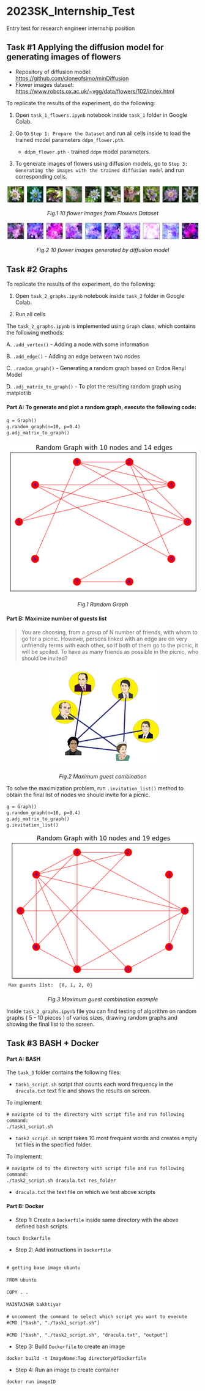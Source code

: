 # 2023SK_Internship_Test
Entry test for research engineer internship position 

## Task #1 Applying the diffusion model for generating images of flowers

- Repository of diffusion model: https://github.com/cloneofsimo/minDiffusion
- Flower images dataset: https://www.robots.ox.ac.uk/~vgg/data/flowers/102/index.html

To replicate the results of the experiment, do the following: 
1. Open `task_1_flowers.ipynb` notebook inside `task_1` folder in Google Colab.

2. Go to `Step 1: Prepare the Dataset` and run all cells inside to load the trained model parameters `ddpm_flower.pth`.
    - `ddpm_flower.pth` - trained `ddpm` model parameters.
    
3. To generate images of flowers using diffusion models, go to `Step 3: Generating the images with the trained diffusion model` and run corresponding cells.


<p align="center">
  <img src="task_1/figures/task1_fig1.png">
</p>
<p align="center">   
   <em> Fig.1 10 flower images from Flowers Dataset </em>
</p>

<p align="center">
  <img src="task_1/figures/task1_fig2.png">
</p>
<p align="center">   
   <em> Fig.2 10 flower images generated by diffusion model </em>
</p>



## Task #2 Graphs

To replicate the results of the experiment, do the following: 
1. Open `task_2_graphs.ipynb` notebook inside `task_2` folder in Google Colab.
    
2. Run all cells


The `task_2_graphs.ipynb` is implemented using `Graph` class, which contains the following methods: 

A. `.add_vertex()` - Adding a node with some information 

B. `.add_edge()` - Adding an edge between two nodes 

C. `.random_graph()` - Generating a random graph based on Erdos Renyl Model

D. `.adj_matrix_to_graph()` - To plot the resulting random graph using matplotlib


#### Part A: To generate and plot a random graph, execute the following code:

```
g = Graph()
g.random_graph(n=10, p=0.4)
g.adj_matrix_to_graph()
```


<p align="center">
  <img src="task_2/figures/task2_fig1.png">
</p>
<p align="center">   
   <em> Fig.1 Random Graph </em>
</p>


#### Part B: Maximize number of guests list

>You are choosing, from a group of N number of friends, with whom to go for a picnic. However, persons linked with an edge are on very unfriendly terms with each other, so if both of them go to the picnic, it will be spoiled. To have as many friends as possible in the picnic, who should be invited?


<p align="center">
  <img src="task_2/figures/task2_fig2.jpg" width = 300>
</p>
<p align="center">   
   <em> Fig.2 Maximum guest combination </em>
</p>


To solve the maximization problem, run `.invitation_list()` method to obtain the final list of nodes we should invite for a picnic. 
```
g = Graph()
g.random_graph(n=10, p=0.4)
g.adj_matrix_to_graph()
g.invitation_list()
```

<p align="center">
  <img src="task_2/figures/task2_fig3.png">
</p>
<p align="center">   
   <em> Fig.3 Maximum guest combination example </em>
</p>

Inside `task_2_graphs.ipynb` file you can find testing of algorithm on random graphs ( 5 - 10 pieces ) of varios sizes, drawing random graphs and showing the final list to the screen. 




## Task #3 BASH + Docker 


#### Part A: BASH

The `task_3` folder contains the following files:

- `task1_script.sh` script that counts each word frequency in the `dracula.txt` text file and shows the results on screen.

To implement: 

```
# navigate cd to the directory with script file and run following command:
./task1_script.sh

```



- `task2_script.sh` script takes 10 most frequent words and creates empty txt files in the specified folder. 

To implement:
```
# navigate cd to the directory with script file and run following command:
./task2_script.sh dracula.txt res_folder
```

- `dracula.txt` the text file on which we test above scripts 


#### Part B: Docker

- Step 1: Create a `Dockerfile` inside same directory with the above defined bash scripts. 
```
touch Dockerfile 
```

- Step 2: Add instructions in `Dockerfile` 
```

# getting base image ubuntu 

FROM ubuntu 

COPY . .

MAINTAINER bakhtiyar 

# uncomment the command to select which script you want to execute 
#CMD ["bash", "./task1_script.sh"]

#CMD ["bash", "./task2_script.sh", "dracula.txt", "output"]
```


- Step 3: Build `Dockerfile` to create an image

```
docker build -t ImageName:Tag directoryOfDockerfile
```


- Step 4: Run an image to create container 

```
docker run imageID
```








